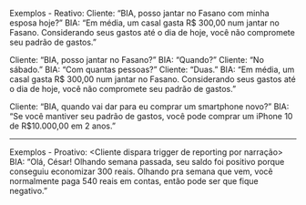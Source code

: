 Exemplos - Reativo:
Cliente: “BIA, posso jantar no Fasano com minha esposa hoje?”
BIA: “Em média, um casal gasta R$ 300,00 num jantar no Fasano. Considerando seus gastos até o dia de hoje, você não compromete seu padrão de gastos.”

Cliente: “BIA, posso jantar no Fasano?”
BIA: “Quando?”
Cliente: “No sábado.”
BIA: “Com quantas pessoas?”
Cliente: “Duas.”
BIA: “Em média, um casal gasta R$ 300,00 num jantar no Fasano. Considerando seus gastos até o dia de hoje, você não compromete seu padrão de gastos.”

Cliente: “BIA, quando vai dar para eu comprar um smartphone novo?”
BIA: “Se você mantiver seu padrão de gastos, você pode comprar um iPhone 10 de R$10.000,00 em 2 anos.” 

------

Exemplos - Proativo:
<Cliente dispara trigger de reporting por narração>
BIA: “Olá, César! Olhando semana passada, seu saldo foi positivo porque conseguiu economizar 300 reais. Olhando pra semana que vem, você normalmente paga 540 reais em contas, então pode ser que fique negativo.”

